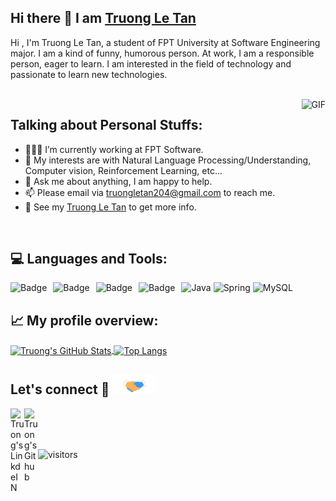 

## Hi there 👋 I am [Truong Le Tan](https://github.com/truongletann)

<div>
 <p >
   Hi , I'm Truong Le Tan, a student of FPT University at Software Engineering major. I am a kind of funny, humorous person. At work, I am a responsible person, eager to learn. I am interested in the field of technology and passionate to learn new technologies.
</p>
</div>

<br />

<img align="right" alt="GIF" src="https://cdn.dribbble.com/users/1928646/screenshots/4884082/untitled-1.gif" />

## **Talking about Personal Stuffs:**

- 👨🏽‍💻 I’m currently working at FPT Software.
- 🤔 My interests are with Natural Language Processing/Understanding, Computer vision, Reinforcement Learning, etc...
- 💬 Ask me about anything, I am happy to help.
- 📫 Please email via truongletan204@gmail.com to reach me.
- 📝 See my [Truong Le Tan](https://truongletann.dev/) to get more info.

<br />

## :computer: **Languages and Tools:**  

<img alt="Java" src="https://img.shields.io/badge/java-%23ED8B00.svg?style=for-the-badge&logo=java&logoColor=white"/> <img alt="Spring" src="https://img.shields.io/badge/spring-%236DB33F.svg?style=for-the-badge&logo=spring&logoColor=white"/> <img alt="Badge" style="float: left; margin-right: 10px;"  src="https://img.shields.io/badge/html5%20-%23E34F26.svg?&style=for-the-badge&logo=html5&logoColor=white"/> <img alt="Badge" style="float: left; margin-right: 10px;"  src="https://img.shields.io/badge/css3%20-%231572B6.svg?&style=for-the-badge&logo=css3&logoColor=white"/> <img alt="Badge" style="float: left; margin-right: 10px;"  src="https://img.shields.io/badge/javascript%20-%23323330.svg?&style=for-the-badge&logo=javascript&logoColor=%23F7DF1E"/> <img alt="MySQL" src="https://img.shields.io/badge/MySQL-00000F?style=for-the-badge&logo=mysql&logoColor=white"/> <img alt="Badge" style="float: left; margin-right: 10px;"  src="https://img.shields.io/badge/git%20-%23F05033.svg?&style=for-the-badge&logo=git&logoColor=white"/>  



## &#x1f4c8; **My profile overview:** 
<a href="">
 <img align="center" src="https://github-readme-stats.vercel.app/api?username=truongletann&show_icons=true&theme=synthwave" alt="Truong's GitHub Stats"height="210" />
</a>
<a href="">
 <img align="center" src="https://github-readme-stats.vercel.app/api/top-langs/?username=truongletann&layout=compact&theme=synthwave&langs_count=8" alt="Top Langs" />
</a>


<br />

##  Let's connect :speech_balloon: <img src="https://github.com/SatYu26/SatYu26/blob/master/Assets/Handshake.gif" height="32px" style="color:black">
<a href="https://www.linkedin.com/in/truongletann/">
  <img align="left" alt="Truong's LinkdeIN" width="22px" src="https://cdn.jsdelivr.net/npm/simple-icons@v3/icons/linkedin.svg" />
</a>
<a href="https://github.com/truongletann/">
  <img align="left" alt="Truong's Github" width="22px" src="https://cdn.jsdelivr.net/npm/simple-icons@v3/icons/github.svg" />
</a>
<br />
<br />
<br />

![visitors](https://visitor-badge.laobi.icu/badge?page_id=truongletann.truongletann)


